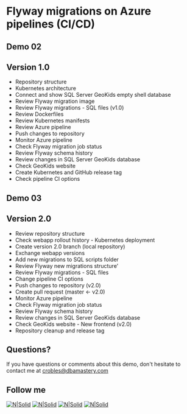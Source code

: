 # Flyway migrations on Azure pipelines (CI/CD)

## Demo 02
## Version 1.0
* Repository structure
* Kubernetes architecture
* Connect and show SQL Server GeoKids empty shell database
* Review Flyway migration image
* Review Flyway migrations - SQL files (v1.0)
* Review Dockerfiles
* Review Kubernetes manifests
* Review Azure pipeline
* Push changes to repository
* Monitor Azure pipeline
* Check Flyway migration job status
* Review Flyway schema history
* Review changes in SQL Server GeoKids database
* Check GeoKids website
* Create Kubernetes and GitHub release tag
* Check pipeline CI options

## Demo 03
## Version 2.0
* Review repository structure
* Check webapp rollout history - Kubernetes deployment
* Create version 2.0 branch (local repository)
* Exchange webapp versions
* Add new migrations to SQL scripts folder
* Review Flyway new migrations structure'
* Review Flyway migrations - SQL files
* Change pipeline CI options
* Push changes to repository (v2.0)
* Create pull request (master <- v2.0)
* Monitor Azure pipeline
* Check Flyway migration job status
* Review Flyway schema history
* Review changes in SQL Server GeoKids database
* Check GeoKids website - New frontend (v2.0)
* Repository cleanup and release tag

## Questions?
If you have questions or comments about this demo, don't hesitate to contact me at <crobles@dbamastery.com>

## Follow me
[![N|Solid](http://dbamastery.com/wp-content/uploads/2018/08/if_twitter_circle_color_107170.png)](https://twitter.com/dbamastery) [![N|Solid](http://dbamastery.com/wp-content/uploads/2018/08/if_github_circle_black_107161.png)](https://github.com/dbamaster) [![N|Solid](http://dbamastery.com/wp-content/uploads/2018/08/if_linkedin_circle_color_107178.png)](https://www.linkedin.com/in/croblesdba/) [![N|Solid](http://dbamastery.com/wp-content/uploads/2018/08/if_browser_1055104.png)](http://dbamastery.com/)